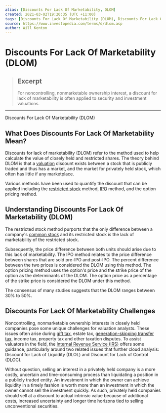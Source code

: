 ```yaml
---
alias: [Discounts For Lack Of Marketability, DLOM]
created: 2021-03-02T19:20:35 (UTC +11:00)
tags: [Discounts For Lack Of Marketability (DLOM), Discounts For Lack Of Marketability (DLOM)]
source: https://www.investopedia.com/terms/d/dlom.asp
author: Will Kenton
---
```


# Discounts For Lack Of Marketability (DLOM)

> ## Excerpt
> For noncontrolling, nonmarketable ownership interest, a discount for lack of marketability is often applied to security and investment valuations.

---

Discounts For Lack Of Marketability (DLOM)
## What Does Discounts For Lack Of Marketability Mean?

Discounts for lack of marketability (DLOM) refer to the method used to help calculate the value of closely held and restricted shares. The theory behind DLOM is that a [valuation](https://www.investopedia.com/terms/v/valuation.asp) discount exists between a stock that is publicly traded and thus has a market, and the market for privately held stock, which often has little if any marketplace. 

Various methods have been used to quantify the discount that can be applied including the [restricted stock](https://www.investopedia.com/terms/r/restrictedstock.asp) method, [IPO](https://www.investopedia.com/terms/i/ipo.asp) method, and the option pricing method.

## Understanding Discounts For Lack Of Marketability (DLOM)

The restricted stock method purports that the only difference between a company's [common stock](https://www.investopedia.com/terms/c/commonstock.asp) and its restricted stock is the lack of marketability of the restricted stock. 

Subsequently, the price difference between both units should arise due to this lack of marketability. The IPO method relates to the price difference between shares that are sold pre-IPO and post-IPO. The percent difference between the two prices is considered the DLOM using this method. The option pricing method uses the option's price and the strike price of the option as the determinants of the DLOM. The option price as a percentage of the strike price is considered the DLOM under this method.

The consensus of many studies suggests that the DLOM ranges between 30% to 50%.

## Discounts For Lack Of Marketability Challenges

Noncontrolling, nonmarketable ownership interests in closely held companies pose some unique challenges for valuation analysts. These issues often arise during [gift tax](https://www.investopedia.com/terms/g/gifttax.asp), estate tax, [generation-skipping transfer tax](https://www.investopedia.com/terms/g/generation-skipping-transfer-tax.asp), income tax, property tax and other taxation disputes. To assist valuators in the field, the [Internal Revenue Service (IRS)](https://www.investopedia.com/terms/i/irs.asp) offers some guidance, particularly around two related issues that further cloud analysis: Discount for Lack of Liquidity (DLOL) and Discount for Lack of Control (DLOC).

Without question, selling an interest in a privately held company is a more costly, uncertain and time-consuming process than liquidating a position in a publicly traded entity. An investment in which the owner can achieve liquidity in a timely fashion is worth more than an investment in which the owner cannot sell the investment quickly. As such, privately held companies should sell at a discount to actual intrinsic value because of additional costs, increased uncertainty and longer time horizons tied to selling unconventional securities.
